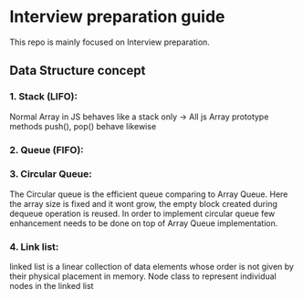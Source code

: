 # Interview preparation guide
This repo is mainly focused on Interview preparation.

## Data Structure concept

### 1. Stack (LIFO):
Normal Array in JS behaves like a stack only -> All js Array prototype methods push(), pop() behave likewise

### 2. Queue (FIFO):


###  3. Circular Queue:

The Circular queue is the efficient queue comparing to Array Queue.
Here the array size is fixed and it wont grow, the empty block created during dequeue operation is reused.
In order to implement circular queue few enhancement needs to be done on top of Array Queue implementation.

### 4. Link list:

linked list is a linear collection of data elements whose order is not given by their physical placement in memory.
Node class to represent individual nodes in the linked list
